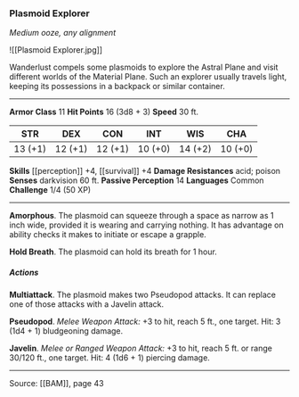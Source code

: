 ### Plasmoid Explorer
_Medium ooze, any alignment_

![[Plasmoid Explorer.jpg]]

Wanderlust compels some plasmoids to explore the Astral Plane and visit different worlds of the Material Plane. Such an explorer usually travels light, keeping its possessions in a backpack or similar container.




---

**Armor Class** 11
**Hit Points** 16 (3d8 + 3)
**Speed** 30 ft.

| STR     | DEX     | CON     | INT     | WIS     | CHA     |
|---------|---------|---------|---------|---------|---------|
| 13 (+1) | 12 (+1) | 12 (+1) | 10 (+0) | 14 (+2) | 10 (+0) |

**Skills** [[perception]] +4, [[survival]] +4
**Damage Resistances** acid; poison
**Senses** darkvision 60 ft.
**Passive Perception** 14
**Languages** Common
**Challenge** 1/4 (50 XP)

---

**Amorphous**. The plasmoid can squeeze through a space as narrow as 1 inch wide, provided it is wearing and carrying nothing. It has advantage on ability checks it makes to initiate or escape a grapple.

**Hold Breath**. The plasmoid can hold its breath for 1 hour.

##### Actions
**Multiattack**. The plasmoid makes two Pseudopod attacks. It can replace one of those attacks with a Javelin attack.

**Pseudopod**. _Melee Weapon Attack:_ +3 to hit, reach 5 ft., one target. Hit: 3 (1d4 + 1) bludgeoning damage.

**Javelin**. _Melee or Ranged Weapon Attack:_ +3 to hit, reach 5 ft. or range 30/120 ft., one target. Hit: 4 (1d6 + 1) piercing damage.


---

Source: [[BAM]], page 43